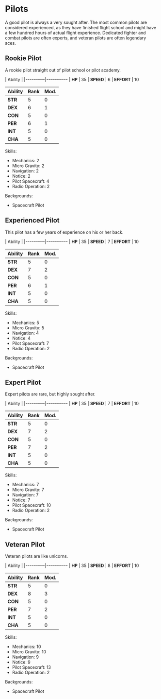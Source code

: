 # Pilots

A good pilot is always a very sought after. The most common pilots are
considered experienced, as they have finished flight school and might have
a few hundred hours of actual flight experience. Dedicated fighter and
combat pilots are often experts, and veteran pilots are often legendary aces.

## Rookie Pilot

A rookie pilot straight out of pilot school or pilot academy.

| Ability  |
|----------|-----------
| **HP** | 35
| **SPEED** | 6
| **EFFORT** | 10

| Ability  | Rank  | Mod.
|----------|-------|-------------
|**STR** | 5 | 0
|**DEX** | 6 | 1
|**CON** | 5 | 0
|**PER** | 6 | 1
|**INT** | 5 | 0
|**CHA** | 5 | 0

Skills:

* Mechanics: 2
* Micro Gravity: 2
* Navigation: 2
* Notice: 2
* Pilot Spacecraft: 4
* Radio Operation: 2

Backgrounds:

* Spacecraft Pilot

## Experienced Pilot

This pilot has a few years of experience on his or her back.

| Ability  |
|----------|-----------
| **HP** | 35
| **SPEED** | 7
| **EFFORT** | 10

| Ability  | Rank  | Mod.
|----------|-------|-------------
|**STR** | 5 | 0
|**DEX** | 7 | 2
|**CON** | 5 | 0
|**PER** | 6 | 1
|**INT** | 5 | 0
|**CHA** | 5 | 0

Skills:

* Mechanics: 5
* Micro Gravity: 5
* Navigation: 4
* Notice: 4
* Pilot Spacecraft: 7
* Radio Operation: 2

Backgrounds:

* Spacecraft Pilot

## Expert Pilot

Expert pilots are rare, but highly sought after.

| Ability  |
|----------|-----------
| **HP** | 35
| **SPEED** | 7
| **EFFORT** | 10

| Ability  | Rank  | Mod.
|----------|-------|-------------
|**STR** | 5 | 0
|**DEX** | 7 | 2
|**CON** | 5 | 0
|**PER** | 7 | 2
|**INT** | 5 | 0
|**CHA** | 5 | 0

Skills:

* Mechanics: 7
* Micro Gravity: 7
* Navigation: 7
* Notice: 7
* Pilot Spacecraft: 10
* Radio Operation: 2

Backgrounds:

* Spacecraft Pilot

## Veteran Pilot

Veteran pilots are like unicorns.

| Ability  |
|----------|-----------
| **HP** | 35
| **SPEED** | 8
| **EFFORT** | 10

| Ability  | Rank  | Mod.
|----------|-------|-------------
|**STR** | 5 | 0
|**DEX** | 8 | 3
|**CON** | 5 | 0
|**PER** | 7 | 2
|**INT** | 5 | 0
|**CHA** | 5 | 0

Skills:

* Mechanics: 10
* Micro Gravity: 10
* Navigation: 9
* Notice: 9
* Pilot Spacecraft: 13
* Radio Operation: 2

Backgrounds:

* Spacecraft Pilot
